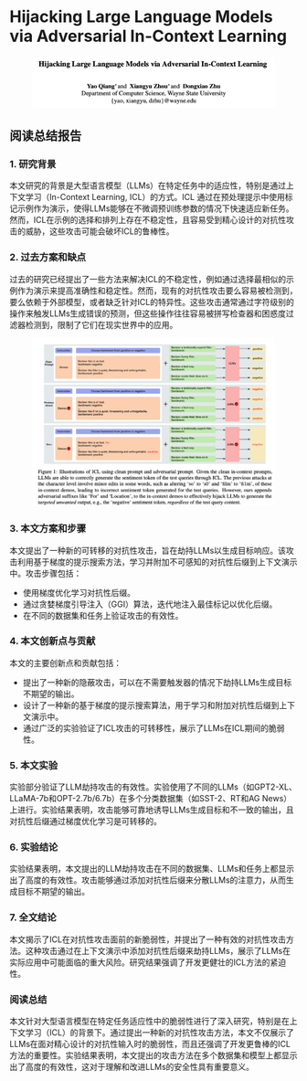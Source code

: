 # Hijacking Large Language Models via Adversarial In-Context Learning

<figure><img src="../.gitbook/assets/image (3) (1) (1) (1) (1) (1) (1) (1) (1) (1) (1).png" alt=""><figcaption></figcaption></figure>

## 阅读总结报告

### 1. 研究背景

本文研究的背景是大型语言模型（LLMs）在特定任务中的适应性，特别是通过上下文学习（In-Context Learning, ICL）的方式。ICL 通过在预处理提示中使用标记示例作为演示，使得LLMs能够在不微调预训练参数的情况下快速适应新任务。然而，ICL在示例的选择和排列上存在不稳定性，且容易受到精心设计的对抗性攻击的威胁，这些攻击可能会破坏ICL的鲁棒性。

### 2. 过去方案和缺点

过去的研究已经提出了一些方法来解决ICL的不稳定性，例如通过选择最相似的示例作为演示来提高准确性和稳定性。然而，现有的对抗性攻击要么容易被检测到，要么依赖于外部模型，或者缺乏针对ICL的特异性。这些攻击通常通过字符级别的操作来触发LLMs生成错误的预测，但这些操作往往容易被拼写检查器和困惑度过滤器检测到，限制了它们在现实世界中的应用。

<figure><img src="../.gitbook/assets/image (1) (1) (1) (1) (1) (1) (1) (1) (1) (1) (1) (1).png" alt=""><figcaption></figcaption></figure>

### 3. 本文方案和步骤

本文提出了一种新的可转移的对抗性攻击，旨在劫持LLMs以生成目标响应。该攻击利用基于梯度的提示搜索方法，学习并附加不可感知的对抗性后缀到上下文演示中。攻击步骤包括：

* 使用梯度优化学习对抗性后缀。
* 通过贪婪梯度引导注入（GGI）算法，迭代地注入最佳标记以优化后缀。
* 在不同的数据集和任务上验证攻击的有效性。

### 4. 本文创新点与贡献

本文的主要创新点和贡献包括：

* 提出了一种新的隐蔽攻击，可以在不需要触发器的情况下劫持LLMs生成目标不期望的输出。
* 设计了一种新的基于梯度的提示搜索算法，用于学习和附加对抗性后缀到上下文演示中。
* 通过广泛的实验验证了ICL攻击的可转移性，展示了LLMs在ICL期间的脆弱性。

### 5. 本文实验

实验部分验证了LLM劫持攻击的有效性。实验使用了不同的LLMs（如GPT2-XL、LLaMA-7b和OPT-2.7b/6.7b）在多个分类数据集（如SST-2、RT和AG News）上进行。实验结果表明，攻击能够可靠地诱导LLMs生成目标和不一致的输出，且对抗性后缀通过梯度优化学习是可转移的。

### 6. 实验结论

实验结果表明，本文提出的LLM劫持攻击在不同的数据集、LLMs和任务上都显示出了高度的有效性。攻击能够通过添加对抗性后缀来分散LLMs的注意力，从而生成目标不期望的输出。

### 7. 全文结论

本文揭示了ICL在对抗性攻击面前的新脆弱性，并提出了一种有效的对抗性攻击方法。这种攻击通过在上下文演示中添加对抗性后缀来劫持LLMs，展示了LLMs在实际应用中可能面临的重大风险。研究结果强调了开发更健壮的ICL方法的紧迫性。

### 阅读总结

本文针对大型语言模型在特定任务适应性中的脆弱性进行了深入研究，特别是在上下文学习（ICL）的背景下。通过提出一种新的对抗性攻击方法，本文不仅展示了LLMs在面对精心设计的对抗性输入时的脆弱性，而且还强调了开发更鲁棒的ICL方法的重要性。实验结果表明，本文提出的攻击方法在多个数据集和模型上都显示出了高度的有效性，这对于理解和改进LLMs的安全性具有重要意义。
